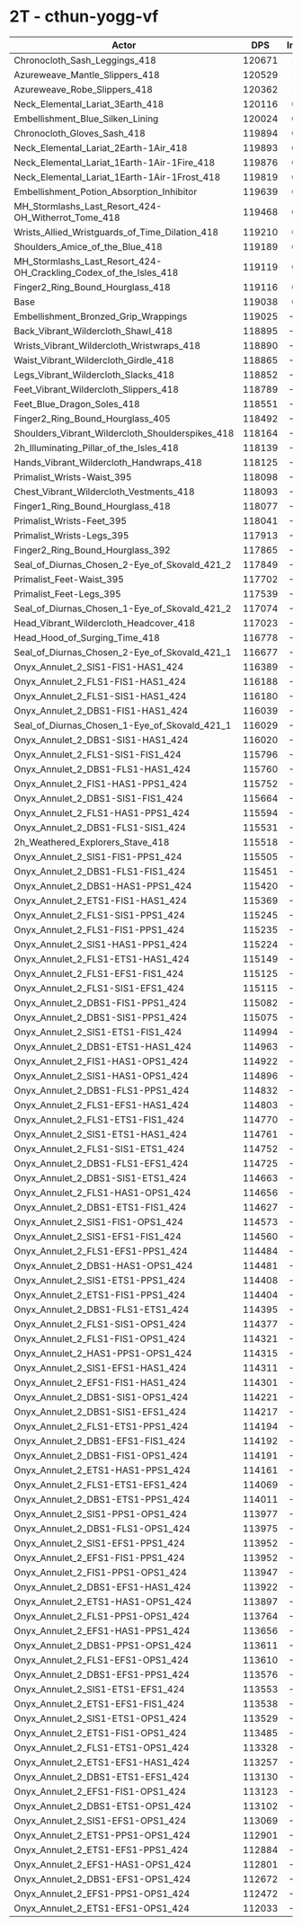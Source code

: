 # 2T - cthun-yogg-vf
| Actor | DPS | Increase |
|---|:---:|:---:|
|Chronocloth_Sash_Leggings_418|120671|1.37%|
|Azureweave_Mantle_Slippers_418|120529|1.25%|
|Azureweave_Robe_Slippers_418|120362|1.11%|
|Neck_Elemental_Lariat_3Earth_418|120116|0.91%|
|Embellishment_Blue_Silken_Lining|120024|0.83%|
|Chronocloth_Gloves_Sash_418|119894|0.72%|
|Neck_Elemental_Lariat_2Earth-1Air_418|119893|0.72%|
|Neck_Elemental_Lariat_1Earth-1Air-1Fire_418|119876|0.70%|
|Neck_Elemental_Lariat_1Earth-1Air-1Frost_418|119819|0.66%|
|Embellishment_Potion_Absorption_Inhibitor|119639|0.51%|
|MH_Stormlashs_Last_Resort_424-OH_Witherrot_Tome_418|119468|0.36%|
|Wrists_Allied_Wristguards_of_Time_Dilation_418|119210|0.14%|
|Shoulders_Amice_of_the_Blue_418|119189|0.13%|
|MH_Stormlashs_Last_Resort_424-OH_Crackling_Codex_of_the_Isles_418|119119|0.07%|
|Finger2_Ring_Bound_Hourglass_418|119116|0.07%|
|Base|119038|0.00%|
|Embellishment_Bronzed_Grip_Wrappings|119025|-0.01%|
|Back_Vibrant_Wildercloth_Shawl_418|118895|-0.12%|
|Wrists_Vibrant_Wildercloth_Wristwraps_418|118890|-0.12%|
|Waist_Vibrant_Wildercloth_Girdle_418|118865|-0.15%|
|Legs_Vibrant_Wildercloth_Slacks_418|118852|-0.16%|
|Feet_Vibrant_Wildercloth_Slippers_418|118789|-0.21%|
|Feet_Blue_Dragon_Soles_418|118551|-0.41%|
|Finger2_Ring_Bound_Hourglass_405|118492|-0.46%|
|Shoulders_Vibrant_Wildercloth_Shoulderspikes_418|118164|-0.73%|
|2h_Illuminating_Pillar_of_the_Isles_418|118139|-0.76%|
|Hands_Vibrant_Wildercloth_Handwraps_418|118125|-0.77%|
|Primalist_Wrists-Waist_395|118098|-0.79%|
|Chest_Vibrant_Wildercloth_Vestments_418|118093|-0.79%|
|Finger1_Ring_Bound_Hourglass_418|118077|-0.81%|
|Primalist_Wrists-Feet_395|118041|-0.84%|
|Primalist_Wrists-Legs_395|117913|-0.94%|
|Finger2_Ring_Bound_Hourglass_392|117865|-0.99%|
|Seal_of_Diurnas_Chosen_2-Eye_of_Skovald_421_2|117849|-1.00%|
|Primalist_Feet-Waist_395|117702|-1.12%|
|Primalist_Feet-Legs_395|117539|-1.26%|
|Seal_of_Diurnas_Chosen_1-Eye_of_Skovald_421_2|117074|-1.65%|
|Head_Vibrant_Wildercloth_Headcover_418|117023|-1.69%|
|Head_Hood_of_Surging_Time_418|116778|-1.90%|
|Seal_of_Diurnas_Chosen_2-Eye_of_Skovald_421_1|116677|-1.98%|
|Onyx_Annulet_2_SIS1-FIS1-HAS1_424|116389|-2.22%|
|Onyx_Annulet_2_FLS1-FIS1-HAS1_424|116188|-2.39%|
|Onyx_Annulet_2_FLS1-SIS1-HAS1_424|116180|-2.40%|
|Onyx_Annulet_2_DBS1-FIS1-HAS1_424|116039|-2.52%|
|Seal_of_Diurnas_Chosen_1-Eye_of_Skovald_421_1|116029|-2.53%|
|Onyx_Annulet_2_DBS1-SIS1-HAS1_424|116020|-2.53%|
|Onyx_Annulet_2_FLS1-SIS1-FIS1_424|115796|-2.72%|
|Onyx_Annulet_2_DBS1-FLS1-HAS1_424|115760|-2.75%|
|Onyx_Annulet_2_FIS1-HAS1-PPS1_424|115752|-2.76%|
|Onyx_Annulet_2_DBS1-SIS1-FIS1_424|115664|-2.83%|
|Onyx_Annulet_2_FLS1-HAS1-PPS1_424|115594|-2.89%|
|Onyx_Annulet_2_DBS1-FLS1-SIS1_424|115531|-2.95%|
|2h_Weathered_Explorers_Stave_418|115518|-2.96%|
|Onyx_Annulet_2_SIS1-FIS1-PPS1_424|115505|-2.97%|
|Onyx_Annulet_2_DBS1-FLS1-FIS1_424|115451|-3.01%|
|Onyx_Annulet_2_DBS1-HAS1-PPS1_424|115420|-3.04%|
|Onyx_Annulet_2_ETS1-FIS1-HAS1_424|115369|-3.08%|
|Onyx_Annulet_2_FLS1-SIS1-PPS1_424|115245|-3.19%|
|Onyx_Annulet_2_FLS1-FIS1-PPS1_424|115235|-3.19%|
|Onyx_Annulet_2_SIS1-HAS1-PPS1_424|115224|-3.20%|
|Onyx_Annulet_2_FLS1-ETS1-HAS1_424|115149|-3.27%|
|Onyx_Annulet_2_FLS1-EFS1-FIS1_424|115125|-3.29%|
|Onyx_Annulet_2_FLS1-SIS1-EFS1_424|115115|-3.30%|
|Onyx_Annulet_2_DBS1-FIS1-PPS1_424|115082|-3.32%|
|Onyx_Annulet_2_DBS1-SIS1-PPS1_424|115075|-3.33%|
|Onyx_Annulet_2_SIS1-ETS1-FIS1_424|114994|-3.40%|
|Onyx_Annulet_2_DBS1-ETS1-HAS1_424|114963|-3.42%|
|Onyx_Annulet_2_FIS1-HAS1-OPS1_424|114922|-3.46%|
|Onyx_Annulet_2_SIS1-HAS1-OPS1_424|114896|-3.48%|
|Onyx_Annulet_2_DBS1-FLS1-PPS1_424|114832|-3.53%|
|Onyx_Annulet_2_FLS1-EFS1-HAS1_424|114803|-3.56%|
|Onyx_Annulet_2_FLS1-ETS1-FIS1_424|114770|-3.58%|
|Onyx_Annulet_2_SIS1-ETS1-HAS1_424|114761|-3.59%|
|Onyx_Annulet_2_FLS1-SIS1-ETS1_424|114752|-3.60%|
|Onyx_Annulet_2_DBS1-FLS1-EFS1_424|114725|-3.62%|
|Onyx_Annulet_2_DBS1-SIS1-ETS1_424|114663|-3.68%|
|Onyx_Annulet_2_FLS1-HAS1-OPS1_424|114656|-3.68%|
|Onyx_Annulet_2_DBS1-ETS1-FIS1_424|114627|-3.71%|
|Onyx_Annulet_2_SIS1-FIS1-OPS1_424|114573|-3.75%|
|Onyx_Annulet_2_SIS1-EFS1-FIS1_424|114560|-3.76%|
|Onyx_Annulet_2_FLS1-EFS1-PPS1_424|114484|-3.83%|
|Onyx_Annulet_2_DBS1-HAS1-OPS1_424|114481|-3.83%|
|Onyx_Annulet_2_SIS1-ETS1-PPS1_424|114408|-3.89%|
|Onyx_Annulet_2_ETS1-FIS1-PPS1_424|114404|-3.89%|
|Onyx_Annulet_2_DBS1-FLS1-ETS1_424|114395|-3.90%|
|Onyx_Annulet_2_FLS1-SIS1-OPS1_424|114377|-3.92%|
|Onyx_Annulet_2_FLS1-FIS1-OPS1_424|114321|-3.96%|
|Onyx_Annulet_2_HAS1-PPS1-OPS1_424|114315|-3.97%|
|Onyx_Annulet_2_SIS1-EFS1-HAS1_424|114311|-3.97%|
|Onyx_Annulet_2_EFS1-FIS1-HAS1_424|114301|-3.98%|
|Onyx_Annulet_2_DBS1-SIS1-OPS1_424|114221|-4.05%|
|Onyx_Annulet_2_DBS1-SIS1-EFS1_424|114217|-4.05%|
|Onyx_Annulet_2_FLS1-ETS1-PPS1_424|114194|-4.07%|
|Onyx_Annulet_2_DBS1-EFS1-FIS1_424|114192|-4.07%|
|Onyx_Annulet_2_DBS1-FIS1-OPS1_424|114191|-4.07%|
|Onyx_Annulet_2_ETS1-HAS1-PPS1_424|114161|-4.10%|
|Onyx_Annulet_2_FLS1-ETS1-EFS1_424|114069|-4.17%|
|Onyx_Annulet_2_DBS1-ETS1-PPS1_424|114011|-4.22%|
|Onyx_Annulet_2_SIS1-PPS1-OPS1_424|113977|-4.25%|
|Onyx_Annulet_2_DBS1-FLS1-OPS1_424|113975|-4.25%|
|Onyx_Annulet_2_SIS1-EFS1-PPS1_424|113952|-4.27%|
|Onyx_Annulet_2_EFS1-FIS1-PPS1_424|113952|-4.27%|
|Onyx_Annulet_2_FIS1-PPS1-OPS1_424|113947|-4.28%|
|Onyx_Annulet_2_DBS1-EFS1-HAS1_424|113922|-4.30%|
|Onyx_Annulet_2_ETS1-HAS1-OPS1_424|113897|-4.32%|
|Onyx_Annulet_2_FLS1-PPS1-OPS1_424|113764|-4.43%|
|Onyx_Annulet_2_EFS1-HAS1-PPS1_424|113656|-4.52%|
|Onyx_Annulet_2_DBS1-PPS1-OPS1_424|113611|-4.56%|
|Onyx_Annulet_2_FLS1-EFS1-OPS1_424|113610|-4.56%|
|Onyx_Annulet_2_DBS1-EFS1-PPS1_424|113576|-4.59%|
|Onyx_Annulet_2_SIS1-ETS1-EFS1_424|113553|-4.61%|
|Onyx_Annulet_2_ETS1-EFS1-FIS1_424|113538|-4.62%|
|Onyx_Annulet_2_SIS1-ETS1-OPS1_424|113529|-4.63%|
|Onyx_Annulet_2_ETS1-FIS1-OPS1_424|113485|-4.66%|
|Onyx_Annulet_2_FLS1-ETS1-OPS1_424|113328|-4.80%|
|Onyx_Annulet_2_ETS1-EFS1-HAS1_424|113257|-4.86%|
|Onyx_Annulet_2_DBS1-ETS1-EFS1_424|113130|-4.96%|
|Onyx_Annulet_2_EFS1-FIS1-OPS1_424|113123|-4.97%|
|Onyx_Annulet_2_DBS1-ETS1-OPS1_424|113102|-4.99%|
|Onyx_Annulet_2_SIS1-EFS1-OPS1_424|113069|-5.01%|
|Onyx_Annulet_2_ETS1-PPS1-OPS1_424|112901|-5.16%|
|Onyx_Annulet_2_ETS1-EFS1-PPS1_424|112884|-5.17%|
|Onyx_Annulet_2_EFS1-HAS1-OPS1_424|112801|-5.24%|
|Onyx_Annulet_2_DBS1-EFS1-OPS1_424|112672|-5.35%|
|Onyx_Annulet_2_EFS1-PPS1-OPS1_424|112472|-5.52%|
|Onyx_Annulet_2_ETS1-EFS1-OPS1_424|112033|-5.88%|
